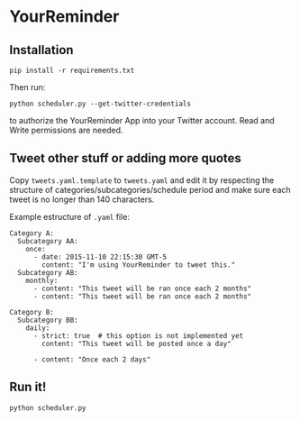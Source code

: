 YourReminder
============


## Installation

```
pip install -r requirements.txt
```

Then run:

```
python scheduler.py --get-twitter-credentials
```

to authorize the YourReminder App into your Twitter account. Read and
Write permissions are needed.

## Tweet other stuff or adding more quotes

Copy `tweets.yaml.template` to `tweets.yaml` and edit it by respecting
the structure of categories/subcategories/schedule period and make
sure each tweet is no longer than 140 characters.

Example estructure of `.yaml` file:
```
Category A:
  Subcategory AA:
    once:
      - date: 2015-11-10 22:15:30 GMT-5
        content: "I'm using YourReminder to tweet this."
  Subcategory AB:
    monthly:
      - content: "This tweet will be ran once each 2 months"
      - content: "This tweet will be ran once each 2 months"

Category B:
  Subcategory BB:
    daily:
      - strict: true  # this option is not implemented yet
        content: "This tweet will be posted once a day"

      - content: "Once each 2 days"
```

## Run it!

```
python scheduler.py
```

